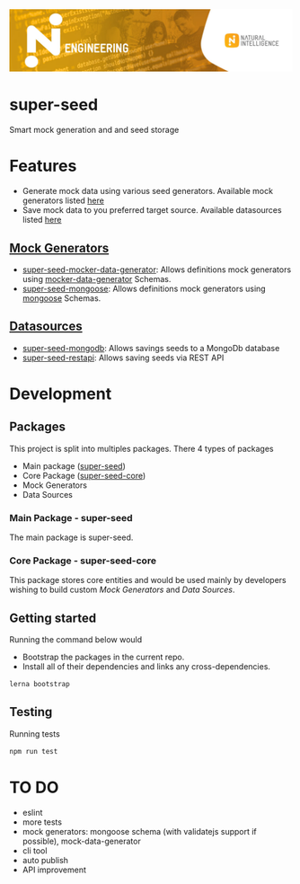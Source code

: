 <img src="ni-eng-strip.jpg" alt="NI Engineering">

# super-seed

Smart mock generation and and seed storage

# Features
- Generate mock data using various seed generators. Available mock generators listed [here](#mock-generators)
- Save mock data to you preferred target source. Available datasources listed [here](#data-sources)

## [Mock Generators](#mock-generators)
- [super-seed-mocker-data-generator](packages/super-seed-mocker-data-generator): Allows definitions mock generators using [mocker-data-generator](https://www.npmjs.com/package/mocker-data-generator) Schemas.
- [super-seed-mongoose](packages/super-seed-mongoose): Allows definitions mock generators using [mongoose](https://www.npmjs.com/package/mongoose) Schemas.

## [Datasources](#data-sources)
- [super-seed-mongodb](packages/super-seed-mongodb): Allows savings seeds to a MongoDb database
- [super-seed-restapi](packages/super-seed-restapi): Allows saving seeds via REST API 

# Development

## Packages
This project is split into multiples packages. There 4 types of packages
- Main package ([super-seed](packages/super-seed))
- Core Package ([super-seed-core](packages/super-seed-core))
- Mock Generators
- Data Sources

### Main Package - super-seed
The main package is super-seed.

### Core Package - super-seed-core
This package stores core entities and would be used mainly by developers wishing to build custom _Mock Generators_ and _Data Sources_.

## Getting started
Running the command below would 
- Bootstrap the packages in the current repo. 
- Install all of their dependencies and links any cross-dependencies.

```bash
lerna bootstrap
```

## Testing
Running tests
```bash
npm run test
```



# TO DO
- eslint
- more tests
- mock generators: mongoose schema (with validatejs support if possible), mock-data-generator
- cli tool
- auto publish 
- API improvement
